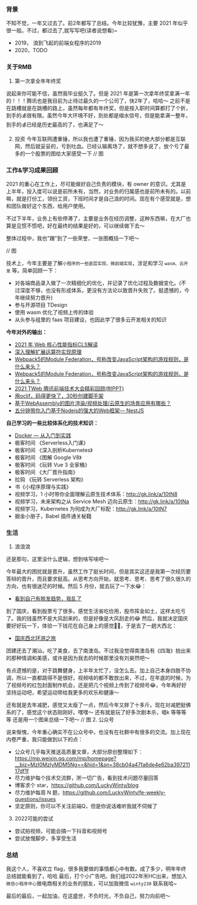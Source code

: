 ### 背景
不知不觉，一年又过去了。前2年都写了总结。今年比较犹豫，主要 2021 年似乎很一般。不过，都过去了,就写写吧(读者说想看)~
+ 2019， 浪到飞起的前端女程序的2019
+ 2020，TODO

### 关于RMB

1. 第一次拿全年年终奖

说起来你可能不信，虽然我毕业挺久了。但是 2021 年是第一次拿年终奖拿满一年的！！！腾讯也是我目前为止待过最久的一个公司了，快2年了，哈哈～
之前不是在跳槽就是在跳槽的路上，虽然每年都有年终奖，但是按入职时间算都打了个折，到手的💰很有限。虽然今年大环境不好，到处都是缩水信号，但是能拿满一整年，到手的💰已经是历史最高的了，也满足了～

2. 投资
今年互联网遭重锤，所以我也遭了重锤，因为我买的绝大部分都是互联网，然后就妥妥的，亏到吐血。已经认输离场了，就不想多说了，放个亏了最多的一个股票的图给大家感受一下
// 图

### 工作&学习成果回顾
2021 的重心在工作上，尽可能做好自己负责的模块，有 owner 的意识。尤其是上半年，投入度可以说是前所未有，当然，对业务的归属感也是前所未有的。以前嘛，就是打份工，领份工资，下班时间才是自己浪的时间。现在有个感受就是，想和团队做好这个东西，给用户使用。

不过下半年，业务上有些停滞了，主要是业务在经历调整，这种东西嘛，在大厂也算是见惯不惯吧，好在最终的结果是好的，可以继续做下去～

整体过程中，我也"蹭"到了一些荣誉，一张图概括一下吧～

// 图

技术上，今年主要是了解`小程序的一些底层实现、微前端实现`，涉足和学习 `wasm、云开发` 等。简单回顾一下：

+ 对各端商品录入做了一次精细化的优化，并记录了优化过程及数据变化。(不过深度不够，也没有形成体系，更没有方法论以致晋升失败了。挺遗憾的，今年继续努力晋升)
+ 参与开源项目 TDesign
+ 使用 wasm 优化了视频上传的体验
+ 从头参与组里的 faas 项目建设，也因此学了很多云开发相关的知识

**今年对外的输出：**
+ [2021 年 Web 核心性能指标CLS解读](https://mp.weixin.qq.com/s?__biz=MzI0MzIyMDM5Ng==&amp;mid=2649833612&amp;idx=1&amp;sn=706b6326be7e841338bcfdb166b9695c&amp;chksm=f1758a4fc6020359b22d131ae948473b2f67093df330761f73e80cabef14c63c7c02c6ec1c7a&token=1701908884&lang=zh_CN#rd)
+ [深入理解扩展运算符实现原理](https://mp.weixin.qq.com/s?__biz=MzI0MzIyMDM5Ng==&amp;mid=2649834496&amp;idx=1&amp;sn=100c042d63c8eb7773514222b89572c3&amp;chksm=f1758ec3c60207d5b66739bb559fab06e47c46ad1e21ab55f752524eedf3274f89adaf7c550c&token=1701908884&lang=zh_CN#rd)
+ [Webpack5的Module Federation，号称改变JavaScript架构的游戏规则，是什么来头？](https://mp.weixin.qq.com/s?__biz=MzI0MzIyMDM5Ng==&amp;mid=2649835493&amp;idx=1&amp;sn=fdcac00edaf1b2580bfee27b54a114ba&amp;chksm=f1758d26c60204309f4480a8e2b787c73c9cd42dd105bd7cf1a5933c6462f7b62fe18c1955c1&token=1701908884&lang=zh_CN#rd)
+ [Webpack5的Module Federation，号称改变JavaScript架构的游戏规则，是什么来头？](https://mp.weixin.qq.com/s?__biz=MzI0MzIyMDM5Ng==&amp;mid=2649835493&amp;idx=1&amp;sn=fdcac00edaf1b2580bfee27b54a114ba&amp;chksm=f1758d26c60204309f4480a8e2b787c73c9cd42dd105bd7cf1a5933c6462f7b62fe18c1955c1&token=1701908884&lang=zh_CN#rd)
+ [2021 TWeb 腾讯前端技术大会精彩回顾(附PPT)](https://mp.weixin.qq.com/s?__biz=MzI0MzIyMDM5Ng==&amp;mid=2649839407&amp;idx=1&amp;sn=15c5861ca687f4933c8f77f3c03098bc&amp;chksm=f1759decc60214fa833c852b8c93fcc698c4270ba3fdb039fe8996e83945067d9bc81b2dee1f&token=1701908884&lang=zh_CN#rd)
+ [用oclif，码得更快了，30秒创建脚手架](https://mp.weixin.qq.com/s?__biz=MzI0MzIyMDM5Ng==&amp;mid=2649839695&amp;idx=1&amp;sn=554cf6ca38f5373a0b5dcb33e7ed8a46&amp;chksm=f175928cc6021b9a3c5a3990d6e3afe49452aaf4fc89653bcb16b78a1f6adea56e3acc095949&token=1701908884&lang=zh_CN#rd)
+ [基于WebAssembly的图片渲染/视频处理/云原生的场景应用有哪些？](https://mp.weixin.qq.com/s?__biz=MzI0MzIyMDM5Ng==&amp;mid=2649840121&amp;idx=1&amp;sn=3c7e58d4e1d76ec24e3ceb58aff002c0&amp;chksm=f175933ac6021a2c8f0f9c8d4d573e70c63d1703c109ca9180aa4602646ee8a5d03b318101e4&token=1701908884&lang=zh_CN#rd)
+ [五分钟带你入门基于Nodejs的强大的Web框架— NestJS](https://mp.weixin.qq.com/s?__biz=MzI0MzIyMDM5Ng==&amp;mid=2649840595&amp;idx=1&amp;sn=eb0df9400b9b337552094a027d1c2758&amp;chksm=f1759110c6021806c1e01c934a258ced6faf623fd9019d97d1e1791df0c928cfa0a2d6c21333&token=1701908884&lang=zh_CN#rd)

**自己学习的一些比较体系化的技术知识：**
+ [Docker — 从入门到实践](https://vuepress.mirror.docker-practice.com/)
+ 极客时间 《Serverless入门课》
+ 极客时间 《深入剖析Kubernetes》
+ 极客时间 《图解 Google V8》
+ 极客时间 《玩转 Vue 3 全家桶》
+ 极客时间 《大厂晋升指南》
+ 拉钩 《玩转 Serverless 架构》
+ 书《小程序原理与实践》
+ 视频学习，1 小时带你全面理解云原生技术体系：http://gk.link/a/10tN8
+ 视频学习，未来架构之从 Service Mesh 迈向云原生：http://gk.link/a/10tNa
+ 视频学习，Kubernetes 为何成为大厂标配：http://gk.link/a/10tN7
+ 掘金小册子，Babel 插件通关秘籍

### 生活

1. 浪浪浪

还是那句，这里没什么逻辑，想到啥写啥吧～

今年最大的困扰就是晋升，虽然工作了挺长时间，但是其实这还是我第一次经历要答辩的晋升，而且要求挺高。从思考方向开始，就思考、思考、思考了很久很久的方向，也有很迷茫的时候。然后 5 月份，就去玩了一下水😂：
+ [看到自己有脱发趋势，我乱了](https://mp.weixin.qq.com/s?__biz=MzI0MzIyMDM5Ng==&amp;mid=2649835081&amp;idx=1&amp;sn=46fd34f727f7e9948d0ae2d8a04217e8&amp;chksm=f1758c8ac602059ca5117331d79e6b9398aeaa33d4e85eed2a00f76120abe6e3c5cfc40b1d45&token=1701908884&lang=zh_CN#rd)

到了国庆，看到股票亏了很多。感觉生活省吃俭用，股市挥金如土，这样太吃亏了。我的钱虽然不是大风刮来的，但是好像是大风刮走的😂
然后，我就决定国庆要好好玩一下，体验一下钱花在自己身上的感觉🤦‍♀️，于是去了一趟大西北：
+ [国庆西北环游之旅](https://mp.weixin.qq.com/s?__biz=MzI0MzIyMDM5Ng==&mid=2649839043&idx=1&sn=283ebc393107ec6806db9b449a81cc00&chksm=f1759f00c602161638af37dbfeef7f2521c60d6fce22c89e3f7875975e0a0220a0f557c89b08&token=1701908884&lang=zh_CN#rd)

团建还去了潮汕，吃了美食，去了南澳岛。不过我没觉得南澳岛有《四海》拍出来的那种情调和美感，或许是因为我去的时候那里没有刘昊然吧～

有点遗憾的是，对于跳舞健身，上半年太忙了，没怎么去。加上自己本身四肢不协调，所以一直都跳得不是很好。视频啥的都不敢放出来，不过，在年底的时候，为了视频号的红包封面制作机会，还是把几个视频上传到了视频号😂，今年再好好坚持运动吧，希望运动带给我更多的欢乐和健康～

还有就是去年减肥，感觉又太瘦了一点，然后今年又胖了十多斤。现在对减肥挺佛系的了，感觉这个状态刚刚好。嘿嘿～
还有就是玩了好多次剧本杀，唱k 等等等等
还是用一个图来总结一下吧～
// 图
2. 公众号

说来惭愧，今年重心确实不在公众号中，也没有在社群中有很多的交流。加上现在内卷严重，我只能做到以下的点：

+ 公众号几乎每天推送高质量文章，大部分原创整理如下：https://mp.weixin.qq.com/mp/homepage?__biz=MzI0MzIyMDM5Ng==&hid=1&sn=38cb04a47fa6de4e62ba39721117df1f
+ 尽力维护每个技术交流群，🈲一切广告，看到技术问题尽量回答
+ 博客求个 star，https://github.com/LuckyWinty/blog
+ 尽力维护每周 N 题，https://github.com/LuckyWinty/fe-weekly-questions/issues
+ 坚定原则，你可以不关注前端Q，但是你说话难听我就不伺候了

3. 2022可能的尝试

+ 尝试拍视频，可能会搞一下抖音和视频号
+ 尝试放慢脚步，多享受生活

### 总结
我这个人，不喜欢立 flag，很多我要做的事情都心中有数。成了多少，明年年终总结就能看到了，哈哈
最后，打个小广告吧。我们组2022年🈶️HC出来，想加入`微信小程序中心`做电商相关的业务的朋友，可以加我微信 `winty230` 联系我哈~

最后的最后，一起加油，在这盛世，不负时光，不负自己，努力向前吧～

